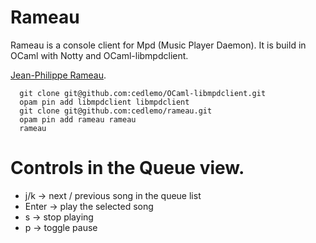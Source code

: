 # Rameau

Rameau is a console client for Mpd (Music Player Daemon). It is build in OCaml
with Notty and OCaml-libmpdclient.

[Jean-Philippe Rameau](https://en.wikipedia.org/wiki/Jean-Philippe_Rameau).

```
  git clone git@github.com:cedlemo/OCaml-libmpdclient.git
  opam pin add libmpdclient libmpdclient
  git clone git@github.com:cedlemo/rameau.git
  opam pin add rameau rameau
  rameau
```

# Controls in the Queue view.

 * j/k -> next / previous song in the queue list
 * Enter -> play the selected song
 * s -> stop playing
 * p -> toggle pause
